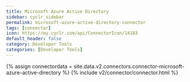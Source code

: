 ```yaml
---
title: Microsoft Azure Active Directory
sidebar: cyclr_sidebar
permalink: microsoft-azure-active-directory-connector
tags: [connector]
icon: https://my.cyclr.com/api/ConnectorIcon/14183
default_header: false
category: Developer Tools
categories: [Developer Tools]
---
```

{% assign connectordata = site.data.v2.connectors.connector-microsoft-azure-active-directory %}
{% include v2/connector/connector.html %}	